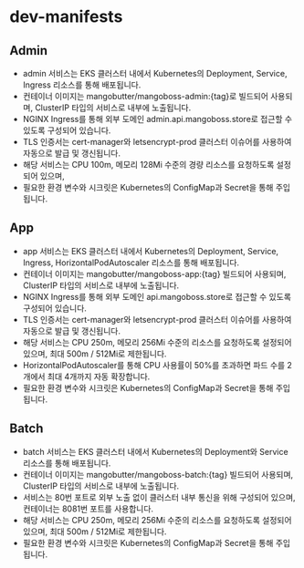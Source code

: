 # dev-manifests

## Admin
- admin 서비스는 EKS 클러스터 내에서 Kubernetes의 Deployment, Service, Ingress 리소스를 통해 배포됩니다.
- 컨테이너 이미지는 mangobutter/mangoboss-admin:{tag}로 빌드되어 사용되며, ClusterIP 타입의 서비스로 내부에 노출됩니다.
- NGINX Ingress를 통해 외부 도메인 admin.api.mangoboss.store로 접근할 수 있도록 구성되어 있습니다.
- TLS 인증서는 cert-manager와 letsencrypt-prod 클러스터 이슈어를 사용하여 자동으로 발급 및 갱신됩니다.
- 해당 서비스는 CPU 100m, 메모리 128Mi 수준의 경량 리소스를 요청하도록 설정되어 있으며,
- 필요한 환경 변수와 시크릿은 Kubernetes의 ConfigMap과 Secret을 통해 주입됩니다.


## App
- app 서비스는 EKS 클러스터 내에서 Kubernetes의 Deployment, Service, Ingress, HorizontalPodAutoscaler 리소스를 통해 배포됩니다.
- 컨테이너 이미지는 mangobutter/mangoboss-app:{tag} 빌드되어 사용되며, ClusterIP 타입의 서비스로 내부에 노출됩니다.
- NGINX Ingress를 통해 외부 도메인 api.mangoboss.store로 접근할 수 있도록 구성되어 있습니다.
- TLS 인증서는 cert-manager와 letsencrypt-prod 클러스터 이슈어를 사용하여 자동으로 발급 및 갱신됩니다.
- 해당 서비스는 CPU 250m, 메모리 256Mi 수준의 리소스를 요청하도록 설정되어 있으며, 최대 500m / 512Mi로 제한됩니다.
- HorizontalPodAutoscaler를 통해 CPU 사용률이 50%를 초과하면 파드 수를 2개에서 최대 4개까지 자동 확장합니다.
- 필요한 환경 변수와 시크릿은 Kubernetes의 ConfigMap과 Secret을 통해 주입됩니다.

## Batch
- batch 서비스는 EKS 클러스터 내에서 Kubernetes의 Deployment와 Service 리소스를 통해 배포됩니다.
- 컨테이너 이미지는 mangobutter/mangoboss-batch:{tag} 빌드되어 사용되며, ClusterIP 타입의 서비스로 내부에 노출됩니다.
- 서비스는 80번 포트로 외부 노출 없이 클러스터 내부 통신을 위해 구성되어 있으며, 컨테이너는 8081번 포트를 사용합니다.
- 해당 서비스는 CPU 250m, 메모리 256Mi 수준의 리소스를 요청하도록 설정되어 있으며, 최대 500m / 512Mi로 제한됩니다.
- 필요한 환경 변수와 시크릿은 Kubernetes의 ConfigMap과 Secret을 통해 주입됩니다.
